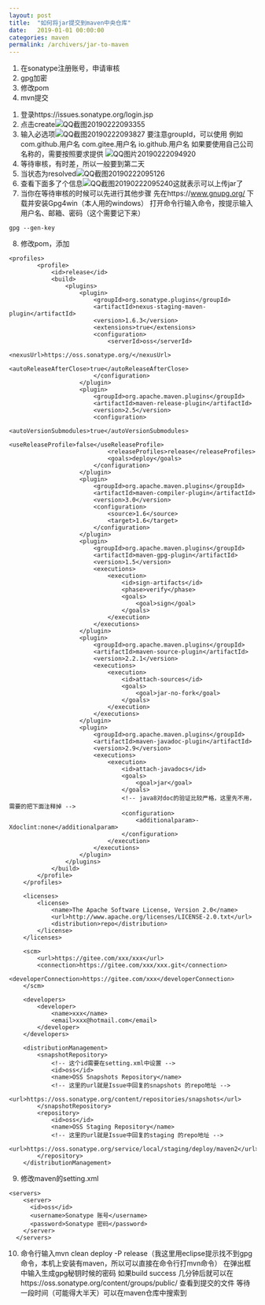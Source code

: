 ```yaml
---
layout: post
title:  "如何将jar提交到maven中央仓库"
date:   2019-01-01 00:00:00
categories: maven
permalink: /archivers/jar-to-maven
---
```


1. 在sonatype注册账号，申请审核
2. gpg加密
3. 修改pom
4. mvn提交

<!--more-->

1. 登录https://issues.sonatype.org/login.jsp
2. 点击create![QQ截图20190222093355](/img/2019-01-01-maven/QQ截图20190222093355.png)
3. 输入必选项![QQ截图20190222093827](/img/2019-01-01-maven/QQ截图20190222093827.png)
  要注意groupId，可以使用
  例如com.github.用户名
  com.gitee.用户名
  io.github.用户名
  如果要使用自己公司名称的，需要按照要求提供
  ![QQ图片20190222094920](/img/2019-01-01-maven/QQ图片20190222094920.png)
4. 等待审核，有时差，所以一般要到第二天
5. 当状态为resolved![QQ截图20190222095126](/img/2019-01-01-maven/QQ截图20190222095126.png)
6. 查看下面多了个信息![QQ截图20190222095240](/img/2019-01-01-maven/QQ截图20190222095240.png)这就表示可以上传jar了
7. 当你在等待审核的时候可以先进行其他步骤
  先在https://www.gnupg.org/ 下载并安装Gpg4win（本人用的windows）
  打开命令行输入命令，按提示输入用户名、邮箱、密码（这个需要记下来）
```
gpg --gen-key
```
8. 修改pom，添加
```
<profiles>
		<profile>
			<id>release</id>
			<build>
				<plugins>
					<plugin>
						<groupId>org.sonatype.plugins</groupId>
						<artifactId>nexus-staging-maven-plugin</artifactId>
						<version>1.6.3</version>
						<extensions>true</extensions>
						<configuration>
							<serverId>oss</serverId>
							<nexusUrl>https://oss.sonatype.org/</nexusUrl>
							<autoReleaseAfterClose>true</autoReleaseAfterClose>
						</configuration>
					</plugin>
					<plugin>
						<groupId>org.apache.maven.plugins</groupId>
						<artifactId>maven-release-plugin</artifactId>
						<version>2.5</version>
						<configuration>
							<autoVersionSubmodules>true</autoVersionSubmodules>
							<useReleaseProfile>false</useReleaseProfile>
							<releaseProfiles>release</releaseProfiles>
							<goals>deploy</goals>
						</configuration>
					</plugin>
					<plugin>
						<groupId>org.apache.maven.plugins</groupId>
						<artifactId>maven-compiler-plugin</artifactId>
						<version>3.0</version>
						<configuration>
							<source>1.6</source>
							<target>1.6</target>
						</configuration>
					</plugin>
					<plugin>
						<groupId>org.apache.maven.plugins</groupId>
						<artifactId>maven-gpg-plugin</artifactId>
						<version>1.5</version>
						<executions>
							<execution>
								<id>sign-artifacts</id>
								<phase>verify</phase>
								<goals>
									<goal>sign</goal>
								</goals>
							</execution>
						</executions>
					</plugin>
					<plugin>
						<groupId>org.apache.maven.plugins</groupId>
						<artifactId>maven-source-plugin</artifactId>
						<version>2.2.1</version>
						<executions>
							<execution>
								<id>attach-sources</id>
								<goals>
									<goal>jar-no-fork</goal>
								</goals>
							</execution>
						</executions>
					</plugin>
					<plugin>
						<groupId>org.apache.maven.plugins</groupId>
						<artifactId>maven-javadoc-plugin</artifactId>
						<version>2.9</version>
						<executions>
							<execution>
								<id>attach-javadocs</id>
								<goals>
									<goal>jar</goal>
								</goals>
								<!-- java8对doc的验证比较严格，这里先不用，需要的把下面注释掉 -->
								<configuration>
									<additionalparam>-Xdoclint:none</additionalparam>
								</configuration>
							</execution>
						</executions>
					</plugin>
				</plugins>
			</build>
		</profile>
	</profiles>

    <licenses>
		<license>
			<name>The Apache Software License, Version 2.0</name>
			<url>http://www.apache.org/licenses/LICENSE-2.0.txt</url>
			<distribution>repo</distribution>
		</license>
	</licenses>

	<scm>
		<url>https://gitee.com/xxx/xxx</url>
		<connection>https://gitee.com/xxx/xxx.git</connection>
		<developerConnection>https://gitee.com/xxx</developerConnection>
	</scm>

	<developers>
		<developer>
			<name>xxx</name>
			<email>xxx@hotmail.com</email>
		</developer>
	</developers>

	<distributionManagement>
		<snapshotRepository>
			<!-- 这个id需要在setting.xml中设置 -->
			<id>oss</id>
			<name>OSS Snapshots Repository</name>
			<!-- 这里的url就是Issue中回复的snapshots 的repo地址 -->
			<url>https://oss.sonatype.org/content/repositories/snapshots</url>
		</snapshotRepository>
		<repository>
			<id>oss</id>
			<name>OSS Staging Repository</name>
			<!-- 这里的url就是Issue中回复的staging 的repo地址 -->
			<url>https://oss.sonatype.org/service/local/staging/deploy/maven2</url>
		</repository>
	</distributionManagement>
```
9. 修改maven的setting.xml
```
<servers>
    <server>
      <id>oss</id>
      <username>Sonatype 账号</username>
      <password>Sonatype 密码</password>
    </server>
  </servers>
```
10. 命令行输入mvn clean deploy -P release（我这里用eclipse提示找不到gpg命令，本机上安装有maven，所以可以直接在命令行打mvn命令）
在弹出框中输入生成gpg秘钥时候的密码
如果build success
几分钟后就可以在https://oss.sonatype.org/content/groups/public/ 查看到提交的文件
等待一段时间（可能得大半天）可以在maven仓库中搜索到
